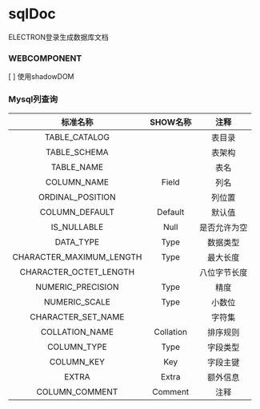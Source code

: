 # sqlDoc
ELECTRON登录生成数据库文档

### WEBCOMPONENT

[ ] 使用shadowDOM

### Mysql列查询

| 标准名称 | SHOW名称 | 注释 |
| :---: | :---: | :---: |
| TABLE_CATALOG | | 表目录 | 
| TABLE_SCHEMA | | 表架构 | 
| TABLE_NAME | | 表名 |
| COLUMN_NAME | Field | 列名 |
| ORDINAL_POSITION | | 列位置 |
| COLUMN_DEFAULT | Default | 默认值 |
| IS_NULLABLE | Null | 是否允许为空 |
| DATA_TYPE | Type | 数据类型 |
| CHARACTER_MAXIMUM_LENGTH | Type | 最大长度 |
| CHARACTER_OCTET_LENGTH | | 八位字节长度 |
| NUMERIC_PRECISION | Type | 精度 |
| NUMERIC_SCALE | Type | 小数位 |
| CHARACTER_SET_NAME | | 字符集 |
| COLLATION_NAME | Collation | 排序规则 |
| COLUMN_TYPE | Type | 字段类型 |
| COLUMN_KEY | Key | 字段主键 |
| EXTRA | Extra | 额外信息 |
| COLUMN_COMMENT | Comment | 注释 |